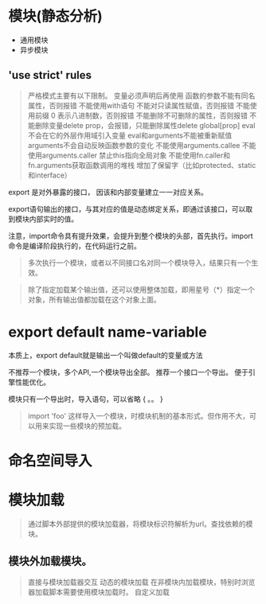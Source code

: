 # 模块(静态分析)
- 通用模块
- 异步模块

## 'use strict' rules
>严格模式主要有以下限制。
>变量必须声明后再使用
>函数的参数不能有同名属性，否则报错
>不能使用with语句
>不能对只读属性赋值，否则报错
>不能使用前缀 0 表示八进制数，否则报错
>不能删除不可删除的属性，否则报错
>不能删除变量delete prop，会报错，只能删除属性delete global[prop]
>eval不会在它的外层作用域引入变量
>eval和arguments不能被重新赋值
>arguments不会自动反映函数参数的变化
>不能使用arguments.callee
>不能使用arguments.caller
>禁止this指向全局对象
>不能使用fn.caller和fn.arguments获取函数调用的堆栈
>增加了保留字（比如protected、static和interface）


export 是对外暴露的接口， 因该和内部变量建立一一对应关系。

export语句输出的接口，与其对应的值是动态绑定关系，即通过该接口，可以取到模块内部实时的值。

注意，import命令具有提升效果，会提升到整个模块的头部，首先执行。import命令是编译阶段执行的，在代码运行之前。

> 多次执行一个模块，或者以不同接口名对同一个模块导入，结果只有一个生效。

>除了指定加载某个输出值，还可以使用整体加载，即用星号（*）指定一个对象，所有输出值都加载在这个对象上面。

# export default name-variable
本质上，export default就是输出一个叫做default的变量或方法


不推荐一个模块，多个API,一个模块导出全部。 推荐一个接口一个导出。
便于引擎性能优化。

模块只有一个导出时，导入语句，可以省略 { 。。 }


> import 'foo' 这样导入一个模块，时模块机制的基本形式。但作用不大，可以用来实现一些模块的预加载。

# 命名空间导入

# 模块加载
> 通过脚本外部提供的模块加载器，将模块标识符解析为url。查找依赖的模块。

## 模块外加载模块。
> 直接与模块加载器交互
动态的模块加载
在非模块内加载模块，特别时浏览器加载脚本需要使用模块加载时。
自定义加载

